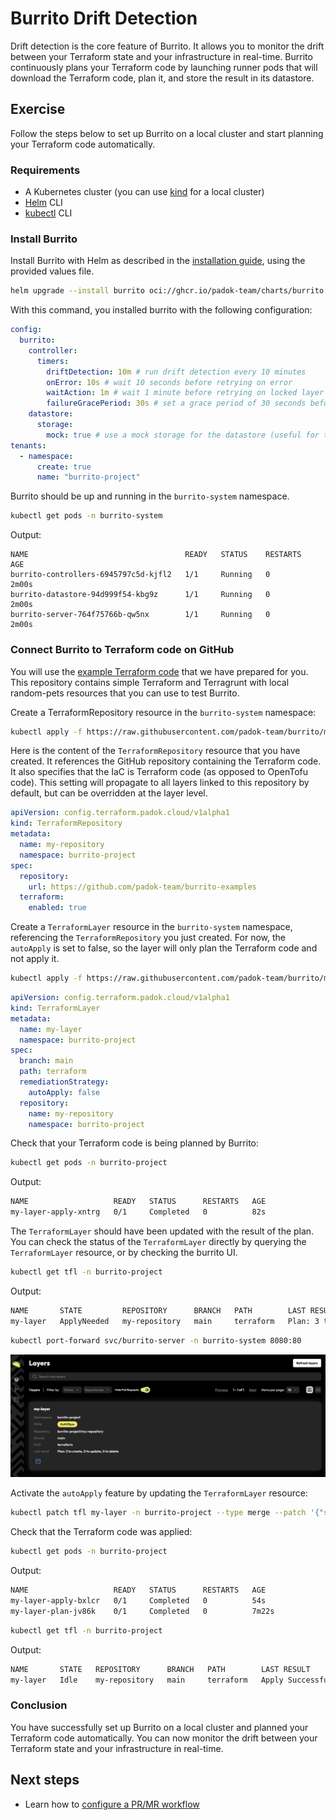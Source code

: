 # Burrito Drift Detection

Drift detection is the core feature of Burrito. It allows you to monitor the drift between your Terraform state and your infrastructure in real-time.
Burrito continuously plans your Terraform code by launching runner pods that will download the Terraform code, plan it, and store the result in its datastore.

## Exercise

Follow the steps below to set up Burrito on a local cluster and start planning your Terraform code automatically.

### Requirements

- A Kubernetes cluster (you can use [kind](https://kind.sigs.k8s.io/docs/user/quick-start/) for a local cluster)
- [Helm](https://helm.sh/docs/intro/install/) CLI
- [kubectl](https://kubernetes.io/docs/tasks/tools/install-kubectl/) CLI

### Install Burrito

Install Burrito with Helm as described in the [installation guide](../installation/with-helm.md), using the provided values file.

```bash
helm upgrade --install burrito oci://ghcr.io/padok-team/charts/burrito -n burrito-system -f https://raw.githubusercontent.com/padok-team/burrito/main/docs/examples/values-simple.yaml
```

With this command, you installed burrito with the following configuration:

```yaml
config:
  burrito:
    controller:
      timers:
        driftDetection: 10m # run drift detection every 10 minutes
        onError: 10s # wait 10 seconds before retrying on error
        waitAction: 1m # wait 1 minute before retrying on locked layer
        failureGracePeriod: 30s # set a grace period of 30 seconds before retrying on failure (increases exponentially with the amount of failed retries)
    datastore:
      storage:
        mock: true # use a mock storage for the datastore (useful for testing, not recommended for production)
tenants:
  - namespace:
      create: true
      name: "burrito-project"
```

Burrito should be up and running in the `burrito-system` namespace.

```bash
kubectl get pods -n burrito-system
```

Output:
```
NAME                                   READY   STATUS    RESTARTS   AGE
burrito-controllers-6945797c5d-kjfl2   1/1     Running   0          2m00s
burrito-datastore-94d999f54-kbg9z      1/1     Running   0          2m00s
burrito-server-764f75766b-qw5nx        1/1     Running   0          2m00s
```

### Connect Burrito to Terraform code on GitHub

You will use the [example Terraform code](https://github.com/padok-team/burrito-examples) that we have prepared for you.
This repository contains simple Terraform and Terragrunt with local random-pets resources that you can use to test Burrito.

Create a TerraformRepository resource in the `burrito-system` namespace:

```bash
kubectl apply -f https://raw.githubusercontent.com/padok-team/burrito/main/docs/examples/terraform-repository.yaml
```

Here is the content of the `TerraformRepository` resource that you have created. It references the GitHub repository containing the Terraform code.
It also specifies that the IaC is Terraform code (as opposed to OpenTofu code). This setting will propagate to all layers linked to this repository by default, but can be overridden at the layer level.

```yaml
apiVersion: config.terraform.padok.cloud/v1alpha1
kind: TerraformRepository
metadata:
  name: my-repository
  namespace: burrito-project
spec:
  repository:
    url: https://github.com/padok-team/burrito-examples
  terraform:
    enabled: true
```

Create a `TerraformLayer` resource in the `burrito-system` namespace, referencing the `TerraformRepository` you just created. For now, the `autoApply` is set to false, so the layer will only plan the Terraform code and not apply it. 

```bash
kubectl apply -f https://raw.githubusercontent.com/padok-team/burrito/main/docs/examples/terraform-layer.yaml
```

```yaml
apiVersion: config.terraform.padok.cloud/v1alpha1
kind: TerraformLayer
metadata:
  name: my-layer
  namespace: burrito-project
spec:
  branch: main
  path: terraform
  remediationStrategy:
    autoApply: false
  repository:
    name: my-repository
    namespace: burrito-project
```

Check that your Terraform code is being planned by Burrito:

```bash
kubectl get pods -n burrito-project
```

Output:

```bash
NAME                   READY   STATUS      RESTARTS   AGE
my-layer-apply-xntrg   0/1     Completed   0          82s
```

The `TerraformLayer` should have been updated with the result of the plan. You can check the status of the `TerraformLayer` directly by querying the `TerraformLayer` resource, or by checking the burrito UI.

```bash
kubectl get tfl -n burrito-project
```

Output:

```bash
NAME       STATE         REPOSITORY      BRANCH   PATH        LAST RESULT
my-layer   ApplyNeeded   my-repository   main     terraform   Plan: 3 to create, 0 to update, 0 to delete
```

```bash
kubectl port-forward svc/burrito-server -n burrito-system 8080:80
```

![Burrito drift example](../assets/demo/drift-example.png)

Activate the `autoApply` feature by updating the `TerraformLayer` resource:

```bash
kubectl patch tfl my-layer -n burrito-project --type merge --patch '{"spec":{"remediationStrategy":{"autoApply":true}}}'
```

Check that the Terraform code was applied:

```bash
kubectl get pods -n burrito-project
```

Output:

```bash
NAME                   READY   STATUS      RESTARTS   AGE
my-layer-apply-bxlcr   0/1     Completed   0          54s
my-layer-plan-jv86k    0/1     Completed   0          7m22s
```

```bash
kubectl get tfl -n burrito-project
```

Output:

```bash
NAME       STATE   REPOSITORY      BRANCH   PATH        LAST RESULT
my-layer   Idle    my-repository   main     terraform   Apply Successful
```

### Conclusion

You have successfully set up Burrito on a local cluster and planned your Terraform code automatically. You can now monitor the drift between your Terraform state and your infrastructure in real-time.

## Next steps

- Learn how to [configure a PR/MR workflow](../operator-manual/pr-mr-workflow.md)
